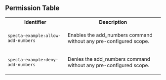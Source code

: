 
## Permission Table

<table>
<tr>
<th>Identifier</th>
<th>Description</th>
</tr>


<tr>
<td>

`specta-example:allow-add-numbers`

</td>
<td>

Enables the add_numbers command without any pre-configured scope.

</td>
</tr>

<tr>
<td>

`specta-example:deny-add-numbers`

</td>
<td>

Denies the add_numbers command without any pre-configured scope.

</td>
</tr>
</table>
